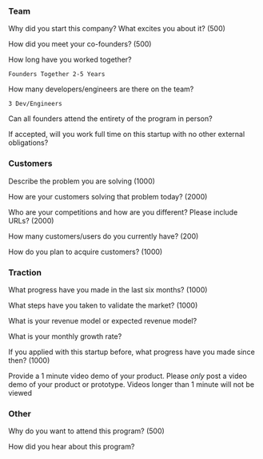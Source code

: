 ### Team

Why did you start this company? What excites you about it? (500)

How did you meet your co-founders? (500)

How long have you worked together?

    Founders Together 2-5 Years

How many developers/engineers are there on the team?

    3 Dev/Engineers

Can all founders attend the entirety of the program in person?

If accepted, will you work full time on this startup with no other external obligations?

### Customers

Describe the problem you are solving (1000)

How are your customers solving that problem today? (2000)

Who are your competitions and how are you different? Please include URLs? (2000)

How many customers/users do you currently have? (200)

How do you plan to acquire customers? (1000)

### Traction

What progress have you made in the last six months? (1000)

What steps have you taken to validate the market? (1000)

What is your revenue model or expected revenue model?

What is your monthly growth rate?

If you applied with this startup before, what progress have you made since then? (1000)

Provide a 1 minute video demo of your product. Please *only* post a video demo of your product or prototype. Videos longer than 1 minute will not be viewed

### Other

Why do you want to attend this program? (500)

How did you hear about this program?
